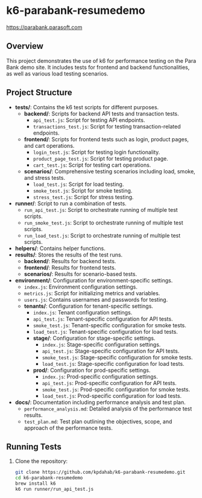 # k6-parabank-resumedemo
https://parabank.parasoft.com

## Overview
This project demonstrates the use of k6 for performance testing on the Para Bank demo site. It includes tests for frontend and backend functionalities, as well as various load testing scenarios.

## Project Structure
- **tests/**: Contains the k6 test scripts for different purposes.
  - **backend/**: Scripts for backend API tests and transaction tests.
    - `api_test.js`: Script for testing API endpoints.
    - `transactions_test.js`: Script for testing transaction-related endpoints.
  - **frontend/**: Scripts for frontend tests such as login, product pages, and cart operations.
    - `login_test.js`: Script for testing login functionality.
    - `product_page_test.js`: Script for testing product page.
    - `cart_test.js`: Script for testing cart operations.
  - **scenarios/**: Comprehensive testing scenarios including load, smoke, and stress tests.
    - `load_test.js`: Script for load testing.
    - `smoke_test.js`: Script for smoke testing.
    - `stress_test.js`: Script for stress testing.
- **runner/**: Script to run a combination of tests.
  - `run_api_test.js`: Script to orchestrate running of multiple test scripts.
  - `run_smoke_test.js`: Script to orchestrate running of multiple test scripts.
  - `run_load_test.js`: Script to orchestrate running of multiple test scripts.    
- **helpers/**: Contains helper functions.  
- **results/**: Stores the results of the test runs.
  - **backend/**: Results for backend tests.
  - **frontend/**: Results for frontend tests.
  - **scenarios/**: Results for scenario-based tests.
- **environment/**: Configuration for environment-specific settings.
  - `index.js`: Environment configuration settings.
  - `metrics.js`: Script for initializing metrics and variables.
  - `users.js`: Contains usernames and passwords for testing.
  - **tenants/**: Configuration for tenant-specific settings.
    - `index.js`: Tenant configuration settings.
    - `api_test.js`: Tenant-specific configuration for API tests.
    - `smoke_test.js`: Tenant-specific configuration for smoke tests.
    - `load_test.js`: Tenant-specific configuration for load tests.
    - **stage/**: Configuration for stage-specific settings.
      - `index.js`: Stage-specific configuration settings.
      - `api_test.js`: Stage-specific configuration for API tests.
      - `smoke_test.js`: Stage-specific configuration for smoke tests.
      - `load_test.js`: Stage-specific configuration for load tests.
    - **prod/**: Configuration for prod-specific settings.
      - `index.js`: Prod-specific configuration settings.
      - `api_test.js`: Prod-specific configuration for API tests.
      - `smoke_test.js`: Prod-specific configuration for smoke tests.
      - `load_test.js`: Prod-specific configuration for load tests.
- **docs/**: Documentation including performance analysis and test plan.
  - `performance_analysis.md`: Detailed analysis of the performance test results.
  - `test_plan.md`: Test plan outlining the objectives, scope, and approach of the performance tests.

## Running Tests
1. Clone the repository:
   ```bash
   git clone https://github.com/kpdahab/k6-parabank-resumedemo.git
   cd k6-parabank-resumedemo
   brew install k6
   k6 run runner/run_api_test.js